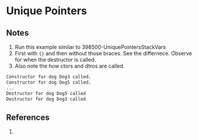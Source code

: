 # Unique Pointers

## Notes
1. Run this example similar to 398500-UniquePointersStackVars
2. First with `{}` and then without those braces. See the differnece. Observe for when the destructor is called.
3. Also note the how ctors and dtros are called. 

```txt
Constructor for dog Dog3 called.
Constructor for dog Dog5 called.
...
Destructor for dog Dog5 called
Destructor for dog Dog3 called
```

## References
1. 



